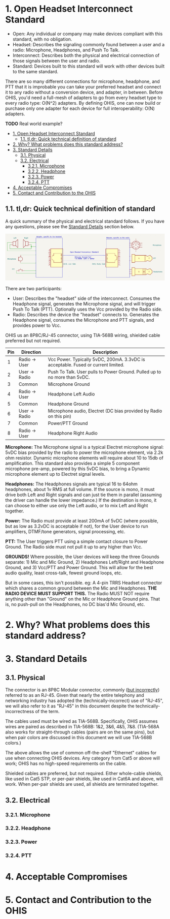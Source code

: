 # 1. Open Headset Interconnect Standard

* Open: Any individual or company may make devices compliant with this standard, with no obligation.
* Headset: Describes the signaling commonly found between a user and a radio: Microphone, Headphones, and Push To Talk.
* Interconnect: Describes both the physical and electrical connection of those signals between the user and radio.
* Standard: Devices built to this standard will work with other devices built to the same standard.

There are so many different connections for microphone, headphone, and PTT that it is improbable you can take your preferred headset and connect it to any radio without a conversion device, and adapter, in between.  Before OHIS, you'd need a full-mesh of adapters to go from every headset type to every radio type: O(N^2) adapters.  By defining OHIS, one can now build or purchase only one adapter for each device for full interoperability: O(N) adapters.

**TODO** Real world example?

- [1. Open Headset Interconnect Standard](#1-open-headset-interconnect-standard)
    - [1.1. tl,dr: Quick technical definition of standard](#11-tldr-quick-technical-definition-of-standard)
- [2. Why? What problems does this standard address?](#2-why-what-problems-does-this-standard-address)
- [3. Standard Details](#3-standard-details)
    - [3.1. Physical](#31-physical)
    - [3.2. Electrical](#32-electrical)
        - [3.2.1. Microphone](#321-microphone)
        - [3.2.2. Headphone](#322-headphone)
        - [3.2.3. Power](#323-power)
        - [3.2.4. PTT](#324-ptt)
- [4. Acceptable Compromises](#4-acceptable-compromises)
- [5. Contact and Contribution to the OHIS](#5-contact-and-contribution-to-the-ohis)

## 1.1. tl,dr: Quick technical definition of standard

A quick summary of the physical and electrical standard follows. If you have any questions, please see the [Standard Details](#13-standard-details) section below.

![OHIS Overview](Images/OHIS%20Overview-2390x699.png)

There are two participants:

* User: Describes the "headset" side of the interconnect.  Consumes the Headphone signal, generates the Microphone signal, and will trigger Push To Talk (PTT).  Optionally uses the Vcc provided by the Radio side.
* Radio: Describes the device the "headset" connects to.  Generates the Headphone signal, consumes the Microphone and PTT signals, and provides power to Vcc.

OHIS us an 8P8C/RJ-45 connector, using TIA-568B wiring, shielded cable preferred but not required.

| Pin | Direction | Description |
|---|---|---|
| 1 | Radio -> User | Vcc Power.  Typically 5vDC, 200mA. 3.3vDC is acceptable. Fused or current limited. |
| 2 | User -> Radio | Push To Talk. User pulls to Power Ground. Pulled up to no more than 5vDC. |
| 3 | Common | Microphone Ground |
| 4 | Radio -> User | Headphone Left Audio |
| 5 | Common | Headphone Ground |
| 6 | User -> Radio | Microphone audio, Electret (DC bias provided by Radio on this pin) |
| 7 | Common | Power/PTT Ground |
| 8 | Radio -> User | Headphone Right Audio |

**Microphone:** The Microphone signal is a typical Electret microphone signal: 5vDC bias provided by the radio to power the microphone element, via 2.2k ohm resistor.  Dynamic microphone elements will require about 10 to 15db of amplification.  This standard also provides a simple 5 component microphone pre-amp, powered by this 5vDC bias, to bring a Dynamic microphone element up to Electret signal levels.

**Headphones:** The Headphones signals are typical 16 to 64ohm headphones, about 1v RMS at full volume.  If the source is mono, it must drive both Left and Right signals and can just tie them in parallel (assuming the driver can handle the lower impedance.)  If the destination is mono, it can choose to either use only the Left audio, or to mix Left and Right together.

**Power:** The Radio must provide at least 200mA of 5vDC (where possible, but as low as 3.2vDC is acceptable if not), for the User device to run amplifiers, DTMF/tone generators, signal processing, etc.

**PTT:** The User triggers PTT using a simple contact closure to Power Ground.  The Radio side must not pull it up to any higher than Vcc.

**GROUNDS!** Where possible, the User devices will keep the three Grounds separate: 1) Mic and Mic Ground, 2) Headphones Left/Right and Headphone Ground, and 3) Vcc/PTT and Power Ground.  This will allow for the best audio quality, least cross-talk, fewest ground loops, etc.

But in some cases, this isn't possible.  eg: A 4-pin TRRS Headset connector which shares a common ground between the Mic and Headphones.  **THE RADIO DEVICE MUST SUPPORT THIS.**  The Radio MUST NOT require anything other than "Ground" on the Mic or Headphone Ground pins.  That is, no push-pull on the Headphones, no DC bias'd Mic Ground, etc.

# 2. Why? What problems does this standard address?

# 3. Standard Details

## 3.1. Physical

The connector is an 8P8C Modular connector, commonly ([but incorrectly](https://en.wikipedia.org/wiki/Modular_connector#8P8C)) referred to as an RJ-45.  Given that nearly the entire telephony and networking industry has adopted the (technically-incorrect) use of "RJ-45", we will also refer to it as "RJ-45" in this document despite the technically-incorrectness of the term.

The cables used must be wired as TIA-568B.  Specifically, OHIS assumes wires are paired as described in TIA-568B: 1&2, 3&6, 4&5, 7&8.  (TIA-568A also works for straight-through cables (pairs are on the same pins), but when pair colors are discussed in this document we will use TIA-568B colors.)

The above allows the use of common off-the-shelf "Ethernet" cables for use when connecting OHIS devices.  Any category from Cat5 or above will work; OHIS has no high-speed requirements on the cable.

Shielded cables are preferred, but not required.  Either whole-cable shields, like used in Cat5 STP, or per-pair shields, like used in Cat6A and above, will work.  When per-pair shields are used, all shields are terminated together.

## 3.2. Electrical

### 3.2.1. Microphone

### 3.2.2. Headphone

### 3.2.3. Power

### 3.2.4. PTT

# 4. Acceptable Compromises

# 5. Contact and Contribution to the OHIS
